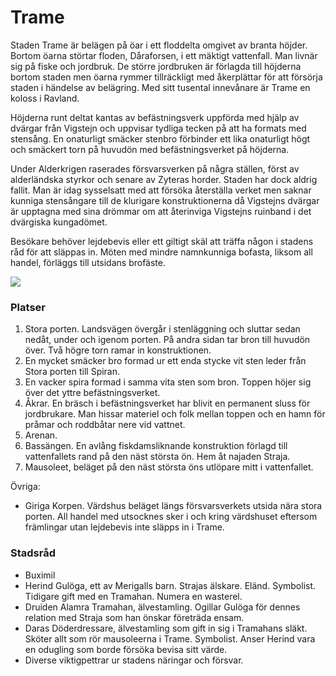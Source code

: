 <title>Trame</title>

# Trame

Staden Trame är belägen på öar i ett floddelta omgivet av branta höjder. Bortom öarna störtar floden, Dåraforsen, i ett mäktigt vattenfall. Man livnär sig på fiske och jordbruk. De större jordbruken är förlagda till höjderna bortom staden men öarna rymmer tillräckligt med åkerplättar för att försörja staden i händelse av belägring. Med sitt tusental innevånare är Trame en koloss i Ravland.

Höjderna runt deltat kantas av befästningsverk uppförda med hjälp av dvärgar från Vigstejn och uppvisar tydliga tecken på att ha formats med stensång. En onaturligt smäcker stenbro förbinder ett lika onaturligt högt och smäckert torn på huvudön med befästningsverket på höjderna.

Under Alderkrigen raserades försvarsverken på några ställen, först av alderländska styrkor och senare av Zyteras horder. Staden har dock aldrig fallit. Man är idag sysselsatt med att försöka återställa verket men saknar kunniga stensångare till de klurigare konstruktionerna då Vigstejns dvärgar är upptagna med sina drömmar om att återinviga Vigstejns ruinband i det dvärgiska kungadömet.

Besökare behöver lejdebevis eller ett giltigt skäl att träffa någon i stadens råd för att släppas in. Möten med mindre namnkunniga bofasta, liksom all handel, förläggs till utsidans brofäste.

![](trame.svg)

### Platser

1. Stora porten. Landsvägen övergår i stenläggning och sluttar sedan nedåt, under och igenom porten. På andra sidan tar bron till huvudön över. Två högre torn ramar in konstruktionen.
2. En mycket smäcker bro formad ur ett enda stycke vit sten leder från Stora porten till Spiran.
3. En vacker spira formad i samma vita sten som bron. Toppen höjer sig över det yttre befästningsverket.
4. Åkrar. En bräsch i befästningsverket har blivit en permanent sluss för jordbrukare. Man hissar materiel och folk mellan toppen och en hamn för pråmar och roddbåtar nere vid vattnet.
5. Arenan.
6. Bassängen. En avlång fiskdamsliknande konstruktion förlagd till vattenfallets rand på den näst största ön. Hem åt najaden Straja.
7. Mausoleet, beläget på den näst största öns utlöpare mitt i vattenfallet.

Övriga:

* Giriga Korpen. Värdshus beläget längs försvarsverkets utsida nära stora porten. All handel med utsocknes sker i och kring värdshuset eftersom främlingar utan lejdebevis inte släpps in i Trame.

### Stadsråd

* Buximil
* Herind Gulöga, ett av Merigalls barn. Strajas älskare. Eländ. Symbolist. Tidigare gift med en Tramahan. Numera en wasterel.
* Druiden Alamra Tramahan, älvestamling. Ogillar Gulöga för dennes relation med Straja som han önskar företräda ensam.
* Daras Döderdressare, älvestamling som gift in sig i Tramahans släkt. Sköter allt som rör mausoleerna i Trame. Symbolist. Anser Herind vara en odugling som borde försöka bevisa sitt värde.
* Diverse viktigpettrar ur stadens näringar och försvar.
